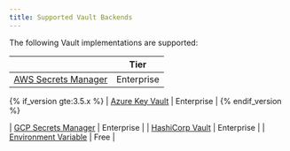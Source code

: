 ```yaml
---
title: Supported Vault Backends
---
```


The following Vault implementations are supported:

|                                                                                                               | Tier       |
|---------------------------------------------------------------------------------------------------------------|------------|
| [AWS Secrets Manager](/gateway/{{page.kong_version}}/kong-enterprise/secrets-management/backends/aws-sm/)      | Enterprise |

{% if_version gte:3.5.x %}
| [Azure Key Vault](/gateway/{{page.kong_version}}/kong-enterprise/secrets-management/backends/azure-key-vaults/) | Enterprise |
{% endif_version %}

| [GCP Secrets Manager](/gateway/{{page.kong_version}}/kong-enterprise/secrets-management/backends/gcp-sm/)      | Enterprise |
| [HashiCorp Vault](/gateway/{{page.kong_version}}/kong-enterprise/secrets-management/backends/hashicorp-vault/) | Enterprise |
| [Environment Variable](/gateway/{{page.kong_version}}/kong-enterprise/secrets-management/backends/env/)        | Free       |
